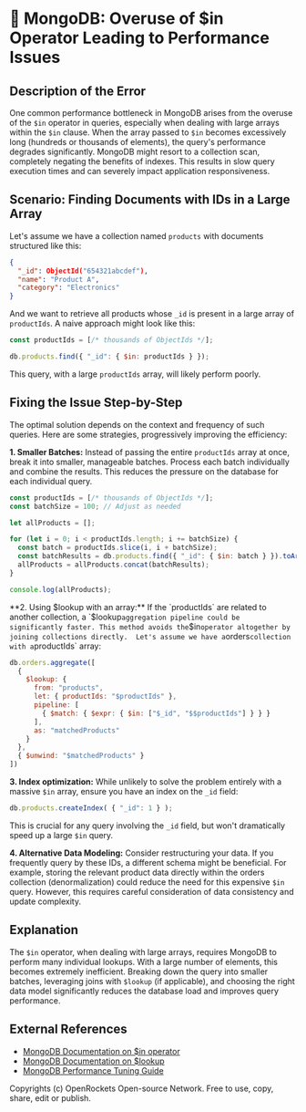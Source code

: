 # 🐞 MongoDB: Overuse of $in Operator Leading to Performance Issues


## Description of the Error

One common performance bottleneck in MongoDB arises from the overuse of the `$in` operator in queries, especially when dealing with large arrays within the `$in` clause.  When the array passed to `$in` becomes excessively long (hundreds or thousands of elements), the query's performance degrades significantly. MongoDB might resort to a collection scan, completely negating the benefits of indexes. This results in slow query execution times and can severely impact application responsiveness.

## Scenario: Finding Documents with IDs in a Large Array

Let's assume we have a collection named `products` with documents structured like this:

```json
{
  "_id": ObjectId("654321abcdef"),
  "name": "Product A",
  "category": "Electronics"
}
```

And we want to retrieve all products whose `_id` is present in a large array of `productIds`.  A naive approach might look like this:


```javascript
const productIds = [/* thousands of ObjectIds */];

db.products.find({ "_id": { $in: productIds } });
```

This query, with a large `productIds` array, will likely perform poorly.

## Fixing the Issue Step-by-Step

The optimal solution depends on the context and frequency of such queries. Here are some strategies, progressively improving the efficiency:

**1. Smaller Batches:**  Instead of passing the entire `productIds` array at once, break it into smaller, manageable batches. Process each batch individually and combine the results. This reduces the pressure on the database for each individual query.

```javascript
const productIds = [/* thousands of ObjectIds */];
const batchSize = 100; // Adjust as needed

let allProducts = [];

for (let i = 0; i < productIds.length; i += batchSize) {
  const batch = productIds.slice(i, i + batchSize);
  const batchResults = db.products.find({ "_id": { $in: batch } }).toArray();
  allProducts = allProducts.concat(batchResults);
}

console.log(allProducts);
```

**2. Using $lookup with an array:** If the `productIds` are related to another collection, a `$lookup` aggregation pipeline could be significantly faster. This method avoids the `$in` operator altogether by joining collections directly.  Let's assume we have a `orders` collection with a `productIds` array:

```javascript
db.orders.aggregate([
  {
    $lookup: {
      from: "products",
      let: { productIds: "$productIds" },
      pipeline: [
        { $match: { $expr: { $in: ["$_id", "$$productIds"] } } }
      ],
      as: "matchedProducts"
    }
  },
  { $unwind: "$matchedProducts" }
])
```

**3.  Index optimization:** While unlikely to solve the problem entirely with a massive `$in` array, ensure you have an index on the `_id` field:

```javascript
db.products.createIndex( { "_id": 1 } );
```

This is crucial for any query involving the `_id` field, but won't dramatically speed up a large `$in` query.

**4.  Alternative Data Modeling:** Consider restructuring your data.  If you frequently query by these IDs, a different schema might be beneficial.  For example, storing the relevant product data directly within the orders collection (denormalization) could reduce the need for this expensive `$in` query.  However, this requires careful consideration of data consistency and update complexity.


## Explanation

The `$in` operator, when dealing with large arrays, requires MongoDB to perform many individual lookups.  With a large number of elements, this becomes extremely inefficient.  Breaking down the query into smaller batches, leveraging joins with `$lookup` (if applicable), and choosing the right data model significantly reduces the database load and improves query performance.


## External References

* [MongoDB Documentation on $in operator](https://www.mongodb.com/docs/manual/reference/operator/query/in/)
* [MongoDB Documentation on $lookup](https://www.mongodb.com/docs/manual/reference/operator/aggregation/lookup/)
* [MongoDB Performance Tuning Guide](https://www.mongodb.com/docs/manual/administration/performance/)



Copyrights (c) OpenRockets Open-source Network. Free to use, copy, share, edit or publish.

